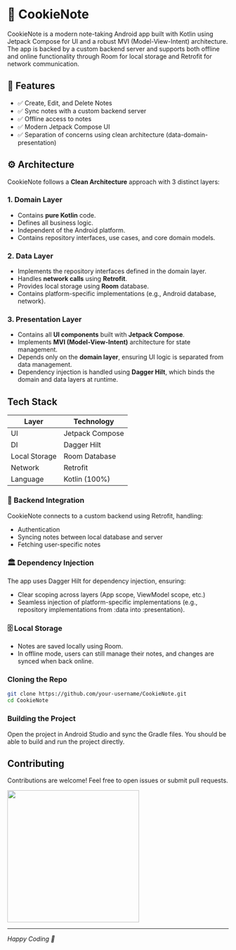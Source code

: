 
# 🍪 CookieNote

CookieNote is a modern note-taking Android app built with Kotlin using Jetpack Compose for UI and a robust MVI (Model-View-Intent) architecture. 
The app is backed by a custom backend server and supports both offline and online functionality through Room for local storage and Retrofit for network communication.

## 📱 Features
- ✅ Create, Edit, and Delete Notes
- ✅ Sync notes with a custom backend server
- ✅ Offline access to notes
- ✅ Modern Jetpack Compose UI
- ✅ Separation of concerns using clean architecture (data-domain-presentation)

## ⚙️ Architecture
CookieNote follows a **Clean Architecture** approach with 3 distinct layers:

### 1. Domain Layer
- Contains **pure Kotlin** code.
- Defines all business logic.
- Independent of the Android platform.
- Contains repository interfaces, use cases, and core domain models.

### 2. Data Layer
- Implements the repository interfaces defined in the domain layer.
- Handles **network calls** using **Retrofit**.
- Provides local storage using **Room** database.
- Contains platform-specific implementations (e.g., Android database, network).

### 3. Presentation Layer
- Contains all **UI components** built with **Jetpack Compose**.
- Implements **MVI (Model-View-Intent)** architecture for state management.
- Depends only on the **domain layer**, ensuring UI logic is separated from data management.
- Dependency injection is handled using **Dagger Hilt**, which binds the domain and data layers at runtime.


## Tech Stack
| Layer          | Technology |
|----------------|-------------|
| UI              | Jetpack Compose |
| DI              | Dagger Hilt |
| Local Storage   | Room Database |
| Network         | Retrofit |
| Language        | Kotlin (100%) |

### 📡 Backend Integration
CookieNote connects to a custom backend using Retrofit, handling:

- Authentication
- Syncing notes between local database and server
- Fetching user-specific notes

### 🏛️ Dependency Injection
The app uses Dagger Hilt for dependency injection, ensuring:

- Clear scoping across layers (App scope, ViewModel scope, etc.)
- Seamless injection of platform-specific implementations (e.g., repository implementations from :data into :presentation).

### 🗄️ Local Storage
- Notes are saved locally using Room.
- In offline mode, users can still manage their notes, and changes are synced when back online.

### Cloning the Repo
```bash
git clone https://github.com/your-username/CookieNote.git
cd CookieNote
```

### Building the Project
Open the project in Android Studio and sync the Gradle files. You should be able to build and run the project directly.

## Contributing
Contributions are welcome! Feel free to open issues or submit pull requests.

<img src="https://github.com/user-attachments/assets/287946a3-cb80-4cf1-8aa5-be18df316aa9" width="300px"/>

---
*Happy Coding 🍪*
